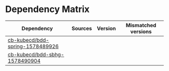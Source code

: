 # Dependency Matrix

Dependency | Sources | Version | Mismatched versions
---------- | ------- | ------- | -------------------
[cb-kubecd/bdd-spring-1578489926](https://github.com/cb-kubecd/bdd-spring-1578489926.git) |  | []() | 
[cb-kubecd/bdd-sbhg-1578490904](https://github.com/cb-kubecd/bdd-sbhg-1578490904.git) |  | []() | 

